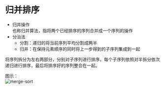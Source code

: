 # 归并排序

- 归并操作<br>
  也称归并算法，指将两个已经排序的序列合并成一个序列的操作
- 分治法<br>
    - 分割：递归的将当前序列平均分割成两半
    - 归并：在保持元素顺序的同时将上一步得到的子序列集成到一起

将序列拆分为左右两部分，分别对子序列进行排序，每个子序列依照对半拆分依次递归进行排序，最后将排序好的序列整合在一起。

图示：<br>
![merge-sort](https://upload.wikimedia.org/wikipedia/commons/thumb/c/cc/Merge-sort-example-300px.gif/220px-Merge-sort-example-300px.gif)
